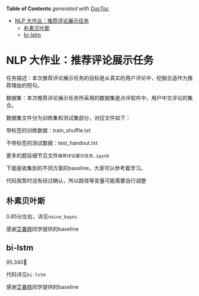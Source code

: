 <!-- START doctoc generated TOC please keep comment here to allow auto update -->
<!-- DON'T EDIT THIS SECTION, INSTEAD RE-RUN doctoc TO UPDATE -->
**Table of Contents**  *generated with [DocToc](https://github.com/thlorenz/doctoc)*

- [NLP 大作业：推荐评论展示任务](#nlp-%E5%A4%A7%E4%BD%9C%E4%B8%9A%E6%8E%A8%E8%8D%90%E8%AF%84%E8%AE%BA%E5%B1%95%E7%A4%BA%E4%BB%BB%E5%8A%A1)
  - [朴素贝叶斯](#%E6%9C%B4%E7%B4%A0%E8%B4%9D%E5%8F%B6%E6%96%AF)
  - [bi-lstm](#bi-lstm)

<!-- END doctoc generated TOC please keep comment here to allow auto update -->

# NLP 大作业：推荐评论展示任务

任务描述：本次推荐评论展示任务的目标是从真实的用户评论中，挖掘合适作为推荐理由的短句。

数据集：本次推荐评论展示任务所采用的数据集是点评软件中，用户中文评论的集合。

数据集文件分为训练集和测试集部分，对应文件如下：

带标签的训练数据：train_shuffle.txt

不带标签的测试数据：test_handout.txt

更多的题目细节见文件`推荐评论展示任务.ipynb`

下面是收集到的不同方案的baseline，大家可以参考着学习。

代码我暂时没有经过确认，所以路径等变量可能需要自行调整


## 朴素贝叶斯

0.85分左右，详见`naive_bayes`

感谢[艾春辉](https://blog.csdn.net/weixin_42479155)同学提供的baseline

## bi-lstm

95.340:rocket:

代码详见`bi-lstm`

感谢[艾春辉](https://blog.csdn.net/weixin_42479155)同学提供的baseline
